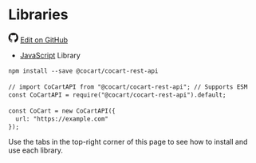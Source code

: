 # Libraries #

<img src="images/github.svg" width="20" height="20" alt="GitHub Mark Logo"> [Edit on GitHub](https://github.com/co-cart/co-cart-docs/blob/master/source/includes/_libraries.md)

- [JavaScript](https://www.npmjs.com/package/@cocart/cocart-rest-api) Library

```javascript--node
npm install --save @cocart/cocart-rest-api

// import CoCartAPI from "@cocart/cocart-rest-api"; // Supports ESM
const CoCartAPI = require("@cocart/cocart-rest-api").default;
 
const CoCart = new CoCartAPI({
  url: "https://example.com"
});
```

<aside class="notice">
	Use the tabs in the top-right corner of this page to see how to install and use each library.
</aside>
